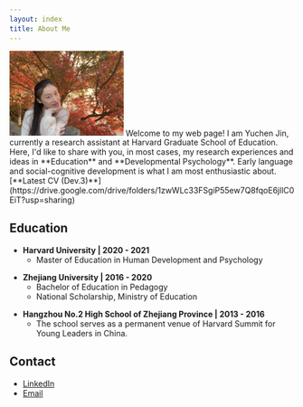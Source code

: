 ```yaml
---
layout: index
title: About Me
---
```


[]()

<img src="https://raw.githubusercontent.com/Regenchen/Regenchen.github.io/master/assets/me%20maple.jpeg" width="40%">
Welcome to my web page! 
I am Yuchen Jin, currently a research assistant at Harvard Graduate School of Education. Here, I'd like to share with you, in most cases, my research experiences and ideas in **Education** and **Developmental Psychology**. Early language and social-cognitive development is what I am most enthusiastic about.
[**Latest CV (Dev.3)**](https://drive.google.com/drive/folders/1zwWLc33FSgiP55ew7Q8fqoE6jllC0EiT?usp=sharing)

[]() <!--as blank line-->
[]() <!--as blank line-->

## Education

-  **Harvard University \| 2020 - 2021**
   + Master of Education in Human Development and Psychology

[]() <!--as blank line-->

- **Zhejiang University \| 2016 - 2020**
  + Bachelor of Education in Pedagogy
  + National Scholarship, Ministry of Education

[]() <!--as blank line-->

- **Hangzhou No.2 High School of Zhejiang Province \| 2013 - 2016**
  + The school serves as a permanent venue of Harvard Summit for Young Leaders in China.

[]() <!--as blank line-->
[]() <!--as blank line-->

## Contact

- [LinkedIn](https://www.linkedin.com/in/-yuchen-jin)
- [Email](mailto:regenchenjyc@gmail.com)

